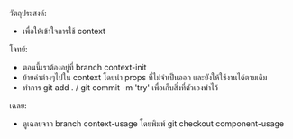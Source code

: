 วัตถุประสงค์:
- เพื่อให้เข้าใจการใช้ context

โจทย์:
- ตอนนี้เราต้องอยู่ที่ branch context-init
- ย้ายค่าต่างๆไปใน context โดยนำ props ที่ไม่จำเป็นออก และยังให้ใช้งานได้ตามเดิม
- ทำการ git add . / git commit -m 'try' เพื่อเก็บสิ่งที่ตัวเองทำไว้

เฉลย:
- ดูเฉลยจาก branch context-usage โดยพิมพ์ git checkout component-usage
